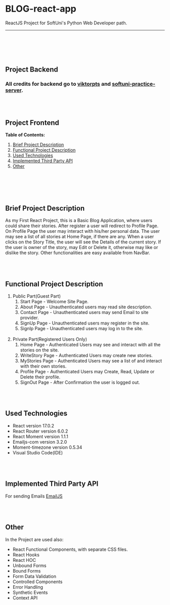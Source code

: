 # BLOG-react-app

ReactJS Project for SoftUni's Python Web Developer path.

---
<br></br>
<br></br>
## Project Backend
### All credits for backend go to [viktorpts](https://github.com/viktorpts) and [softuni-practice-server](https://github.com/softuni-practice-server/softuni-practice-server).
<br></br>
## Project Frontend

**Table of Contents:**

1. [Brief Project Description](#brief-project-description)
1. [Functional Project Description](#functional-project-description)
1. [Used Technologies](#used-technologies)
1. [Implemented Third Party API](#implemented-third-party-api)
1. [Other](#other)

<br></br>
<br></br>

## Brief Project Description

 As my First React Project, this is a Basic Blog Application, where users could share their stories. After register a user will redirect to Profile Page. On Profile Page the user may interact with his/her personal data. The user may see a list of all stories at Home Page, if there are any. When a user clicks on the Story Title, the user will see the Details of the current story. If the user is owner of the story, may Edit or Delete it, otherwise may like or dislike the story. Other functionalities are easy available from NavBar.

 <br></br>

## Functional Project Description
1. Public Part(Guest Part)
    1. Start Page - Welcome Site Page.
    1. About Page - Unauthenticated users may read site description.
    1. Contact Page - Unauthenticated users may send Email to site provider.
    1. SignUp Page - Unauthenticated users may register in the site.
    1. SignIp Page - Unauthenticated users may log in to the site.
<br></br>
2. Private Part(Registered Users Only)
    1. Home Page - Authenticated Users may see and interact with all the stories on the site.
    1. WriteStory Page - Authenticated Users may create new stories.
    1. MyStories Page - Authenticated Users may see a list of and interact with their own stories.
    1. Profile Page - Authenticated Users may Create, Read, Update or Delete their profile.
    1. SignOut Page - After Confirmation the user is logged out.

<br></br>

## Used Technologies 
- React version 17.0.2
- React Router version 6.0.2
- React Moment version 1.1.1
- Emailjs-com version 3.2.0
- Moment-timezone version 0.5.34
- Visual Studio Code(IDE)

<br></br>

## Implemented Third Party API
For sending Emails [EmailJS](https://www.emailjs.com/)

<br></br>

## Other
In the Project are used also:
- React Functional Components, with separate CSS files.
- React Hooks
- React HOC
- Unbound Forms
- Bound Forms
- Form Data Validation
- Controlled Components
- Error Handling
- Synthetic Events
- Context API
